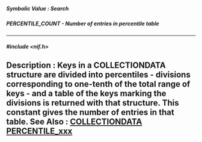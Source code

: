 ##### Symbolic Value : Search
##### PERCENTILE_COUNT - Number of entries in percentile table
---
##### #include <nif.h>
**Description :**
Keys in a COLLECTIONDATA structure are divided into percentiles - divisions 
corresponding to one-tenth of the total range of keys - and a table of the keys 
marking the divisions is returned with that structure.  This constant gives the 
number of entries in that table.
**See Also :**
[COLLECTIONDATA](D:/md_files/COLLECTIONDATA.md)
[PERCENTILE_xxx](D:/md_files/PERCENTILE_xxx.md)
---
